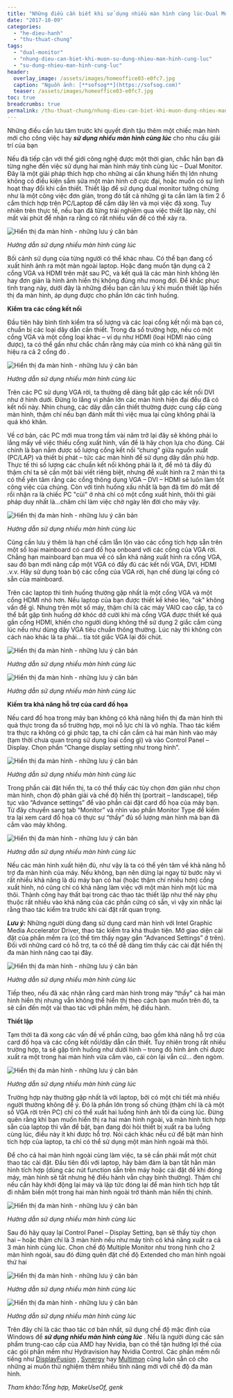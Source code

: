 ```yaml
---
title: "Những điều cần biết khi sử dụng nhiều màn hình cùng lúc-Dual Monitor"
date: "2017-10-09"
categories: 
  - "he-dieu-hanh"
  - "thu-thuat-chung"
tags: 
  - "dual-monitor"
  - "nhung-dieu-can-biet-khi-muon-su-dung-nhieu-man-hinh-cung-luc"
  - "su-dung-nhieu-man-hinh-cung-luc"
header:
  overlay_image: /assets/images/homeoffice03-e0fc7.jpg
  caption: "Nguồn ảnh: [**sofsog**](https://sofsog.com)" 
  teaser: /assets/images/homeoffice03-e0fc7.jpg
toc: true
breadcrumbs: true
permalink: /thu-thuat-chung/nhung-dieu-can-biet-khi-muon-dung-nhieu-man-hinh-cung-luc
---
```


Những điều cần lưu tâm trước khi quyết định tậu thêm một chiếc màn hình mới cho công việc hay _**sử dụng nhiều màn hình cùng lúc**_ cho nhu cầu giải trí của bạn

Nếu đã tiếp cận với thế giới công nghệ được một thời gian, chắc hẳn bạn đã từng nghe đến việc sử dụng hai màn hình máy tính cùng lúc – Dual Monitor. Đây là một giải pháp thích hợp cho những ai cần khung hiển thị lớn nhưng không có điều kiện sắm sửa một màn hình cỡ cực đại, hoặc muốn có sự linh hoạt thay đổi khi cần thiết. Thiết lập để sử dụng dual monitor tưởng chừng như là một công việc đơn giản, trong đó tất cả những gì ta cần làm là tìm 2 ổ cắm thích hợp trên PC/Laptop để cắm dây lên và mọi việc đã xong. Tuy nhiên trên thực tế, nếu bạn đã từng trải nghiệm qua việc thiết lập này, chỉ mất vài phút để nhận ra rằng có rất nhiều vấn đề có thể xảy ra.

![Hiển thị đa màn hình - những lưu ý căn bản](/assets/images/homeoffice03-e0fc7.jpg)

 _Hướng dẫn sử dụng nhiều màn hình cùng lúc_

Bối cảnh sử dụng của từng người có thể khác nhau. Có thể bạn đang cố xuất hình ảnh ra một màn ngoài laptop. Hoặc đang muốn tận dụng cả 2 cổng VGA và HDMI trên mặt sau PC, và kết quả là các màn hình không lên hay đơn giản là hình ảnh hiển thị không đúng như mong đợi. Để khắc phục tình trạng này, dưới đây là những điều bạn cần lưu ý khi muốn thiết lập hiển thị đa màn hình, áp dụng được cho phần lớn các tình huống.

**Kiểm tra các cổng kết nối**

Đầu tiên hãy bình tĩnh kiểm tra số lượng và các loại cổng kết nối mà bạn có, chuẩn bị các loại dây dẫn cần thiết. Trong đa số trường hợp, nếu có một cổng VGA và một cổng loại khác – ví dụ như HDMI (loại HDMI nào cũng được), ta có thể gần như chắc chắn rằng máy của mình có khả năng gửi tín hiệu ra cả 2 cổng đó .

![Hiển thị đa màn hình - những lưu ý căn bản](/assets/images/video-port-types-8d3eb.png)

_Hướng dẫn sử dụng nhiều màn hình cùng lúc_

Trên các PC sử dụng VGA rời, ta thường dễ dàng bắt gặp các kết nối DVI như ở hình dưới. Đừng lo lắng vì phần lớn các màn hình hiện đại đều đã có kết nối này. Nhìn chung, các dây dẫn cần thiết thường được cung cấp cùng màn hình, thậm chí nếu bạn đánh mất thì việc mua lại cũng không phải là quá khó khăn.

Về cơ bản, các PC mới mua trong tầm vài năm trở lại đây sẽ không phải lo lắng mấy về việc thiếu cổng xuất hình, vấn đề là hãy chọn lựa cho đúng. Cái chính là bạn nắm được số lượng cổng kết nối “chung” giữa nguồn xuất (PC/LAP) và thiết bị phát – tức các màn hình để sử dụng dây dẫn phù hợp. Thực tế thì số lượng các chuẩn kết nối không phải là ít, để mô tả đầy đủ thậm chí ta sẽ cần một bài viết riêng biệt, nhưng để xuất hình ra 2 màn thì ta có thể yên tâm rằng các cổng thông dụng VGA – DVI – HDMI sẽ luôn làm tốt công việc của chúng. Còn với tình huống xấu nhất là bạn đã tìm đỏ mắt để rồi nhận ra là chiếc PC "cùi" ở nhà chỉ có một cổng xuất hình, thôi thì giải pháp duy nhất là…chăm chỉ làm việc chờ ngày lên đời cho máy vậy.

![Hiển thị đa màn hình - những lưu ý căn bản](/assets/images/dviconnscables-e0fc7.jpg)

_Hướng dẫn sử dụng nhiều màn hình cùng lúc_

Cũng cần lưu ý thêm là hạn chế cắm lẫn lộn vào các cổng tích hợp sẵn trên một số loại mainboard có card đồ họa onboard với các cổng của VGA rời. Chẳng hạn mainboard bạn mua về có sẵn khả năng xuất hình ra cổng VGA, sau đó bạn mới nâng cấp một VGA có đầy đủ các kết nối VGA, DVI, HDMI .v.v. Hãy sử dụng toàn bộ các cổng của VGA rời, hạn chế dùng lại cổng có sẵn của mainboard.

Trên các laptop thì tình huống thường gặp nhất là một cổng VGA và một cổng HDMI nhỏ hơn. Nếu laptop của bạn được thiết kế khéo léo, "ok" không vấn đề gì. Nhưng trên một số máy, thậm chí là các máy VAIO cao cắp, ta có thể bắt gặp tình huống dở khóc dở cười khi mà cổng VGA được thiết kế quá gần cổng HDMI, khiến cho người dùng không thể sử dụng 2 giắc cắm cùng lúc nếu như dùng dây VGA tiêu chuẩn thông thường. Lúc này thì không còn cách nào khác là ta phải… tỉa tót giắc VGA lại đôi chút.

![Hiển thị đa màn hình - những lưu ý căn bản](/assets/images/extended4-e0fc7.jpg)

_Hướng dẫn sử dụng nhiều màn hình cùng lúc_

![Hiển thị đa màn hình - những lưu ý căn bản](/assets/images/extended3-e0fc7.jpg)

_Hướng dẫn sử dụng nhiều màn hình cùng lúc_

**Kiếm tra khả năng hỗ trợ của card đồ họa**

Nếu card đồ họa trong máy bạn không có khả năng hiển thị đa màn hình thì quả thực trong đa số trường hợp, mọi nỗ lực chỉ là vô nghĩa. Thao tác kiểm tra thực ra không có gì phức tạp, ta chỉ cần cắm cả hai màn hình vào máy (tạm thời chưa quan trọng sử dụng loại cổng gì) và vào Control Panel – Display. Chọn phần “Change display setting như trong hình”.

![Hiển thị đa màn hình - những lưu ý căn bản](/assets/images/extended1a-e0fc7.png)

_Hướng dẫn sử dụng nhiều màn hình cùng lúc_

Trong phần cài đặt hiển thị, ta có thể thấy các tùy chọn đơn giản như chọn màn hình, chọn độ phân giải và chế độ hiển thị (portrait – landscape), tiếp tục vào “Advance settings” để vào phần cài đặt card đồ họa của máy bạn. Từ đây chuyển sang tab “Monitor” và nhìn vào phần Monitor Type để kiếm tra lại xem card đồ họa có thực sự “thấy” đủ số lượng màn hình mà bạn đã cắm vào máy không.

![Hiển thị đa màn hình - những lưu ý căn bản](/assets/images/extended1b-e0fc7.png)

_Hướng dẫn sử dụng nhiều màn hình cùng lúc_

Nếu các màn hình xuất hiện đủ, như vậy là ta có thể yên tâm về khả năng hỗ trợ đa màn hình của máy. Nếu không, bạn nên dừng lại ngay từ bước này vì rất nhiều khả năng là dù máy bạn có hai (hoặc thậm chí nhiều hơn) cổng xuất hình, nó cũng chỉ có khả năng làm việc với một màn hình một lúc mà thôi. Thành công hay thất bại trong các thao tác thiết lập như thế này phụ thuộc rất nhiều vào khả năng của các phần cứng có sẵn, vì vậy xin nhắc lại rằng thao tác kiểm tra trước khi cài đặt rất quan trọng.

_**Lưu ý:**_ Những người dùng đang sử dụng card màn hình với Intel Graphic Media Accelerator Driver, thao tác kiểm tra khá thuận tiện. Mở giao diện cài đặt của phần mềm ra (có thể tìm thấy ngay gần “Advanced Settings” ở trên). Đối với những card có hỗ trợ, ta có thể dễ dàng tìm thấy các cài đặt hiển thị đa màn hình nâng cao tại đây.

![Hiển thị đa màn hình - những lưu ý căn bản](/assets/images/extended1c-e0fc7.png)

_Hướng dẫn sử dụng nhiều màn hình cùng lúc_

Tiếp theo, nếu đã xác nhận rằng card màn hình trong máy “thấy” cả hai màn hình hiển thị nhưng vẫn không thể hiển thị theo cách bạn muốn trên đó, ta sẽ cần đến một vài thao tác với phần mềm, hệ điều hành.

**Thiết lập**

Tạm thời ta đã xong các vấn đề về phần cứng, bao gồm khả năng hỗ trợ của card đồ họa và các cổng kết nối/dây dẫn cần thiết. Tuy nhiên trong rất nhiều trường hợp, ta sẽ gặp tình huống như dưới hình – trong đó hình ảnh chỉ được xuất ra một trong hai màn hình vừa cắm vào, cái còn lại vẫn cứ… đen ngòm.

![Hiển thị đa màn hình - những lưu ý căn bản](/assets/images/extended5-e0fc7.jpg)

_Hướng dẫn sử dụng nhiều màn hình cùng lúc_

Trường hợp này thường gặp nhất là với laptop, bởi có một chi tiết mà nhiều người thường không để ý. Đó là phần lớn trong số chúng (thậm chí là cả một số VGA rời trên PC) chỉ có thể xuất hai luồng hình ảnh tối đa cùng lúc. Đừng quên rằng khi bạn muốn hiển thị ra hai màn hình ngoài, và màn hình tích hợp sẵn của laptop thì vẫn để bật, bạn đang đòi hỏi thiết bị xuất ra ba luồng cùng lúc, điều này ít khi được hỗ trợ. Nói cách khác nếu cứ để bật màn hình tích hợp của laptop, ta chỉ có thể sử dụng một màn hình ngoài mà thôi.

Để cho cả hai màn hình ngoài cùng làm việc, ta sẽ cần phải mất một chút thao tác cài đặt. Đầu tiên đối với laptop, hãy bảm đảm là bạn tắt hẳn màn hình tích hợp (dùng các nút function sẵn trên máy hoặc cài đặt để khi đóng máy, màn hình sẽ tắt nhưng hệ điều hành vẫn chạy bình thường). Thậm chí nếu cần hãy khởi động lại máy và lập tức đóng lại để màn hình tích hợp tắt đi nhằm biến một trong hai màn hình ngoài trở thành màn hiển thị chính.

![Hiển thị đa màn hình - những lưu ý căn bản](/assets/images/extended6-e0fc7.jpg)

_Hướng dẫn sử dụng nhiều màn hình cùng lúc_

Sau đó hãy quay lại Control Panel – Display Setting, bạn sẽ thấy tùy chọn hai – hoặc thậm chí là 3 màn hình nếu như máy tính có khả năng xuất ra cả 3 màn hình cùng lúc. Chọn chế độ Multiple Monitor như trong hình cho 2 màn hình ngoài, sau đó đừng quên đặt chế độ Extended cho màn hình ngoài thứ hai

![Hiển thị đa màn hình - những lưu ý căn bản](/assets/images/extended1-e0fc7.png)

_Hướng dẫn sử dụng nhiều màn hình cùng lúc_

![Hiển thị đa màn hình - những lưu ý căn bản](/assets/images/extended2-e0fc7.png)

_Hướng dẫn sử dụng nhiều màn hình cùng lúc_

Trên đây chỉ là các thao tác cơ bản nhất, sử dụng chế độ mặc định của Windows để _**sử dụng nhiều màn hình cùng lúc**_ . Nếu là người dùng các sản phẩm trung-cao cấp của AMD hay Nvidia, bạn có thể tận hưởng lợi thế của các gói phần mềm như Hydravision hay Nvidia Control. Các phần mềm nổi tiếng như [DisplayFusion](http://www.displayfusion.com/) , [Synergy](http://synergy-foss.org/) hay [Multimon](http://www.mediachance.com/free/multimon.htm) cũng luôn sẵn có cho những ai muốn thử nghiệm thêm nhiều tính năng mới với chế độ đa màn hình.

_Tham khảo:Tổng hợp, MakeUseOf, genk_
